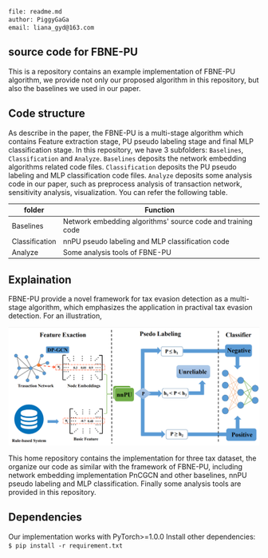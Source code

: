 ```
file: readme.md
author: PiggyGaGa
email: liana_gyd@163.com
```

## source code for FBNE-PU
This is a repository contains an example implementation of FBNE-PU algorithm, we provide not only our proposed algorithm in this repository, but also the baselines we used in our paper.

## Code structure
As describe in the paper, the FBNE-PU is a multi-stage algorithm which contains Feature extraction stage, PU pseudo labeling stage and final MLP classification stage. In this repository, we have 3 subfolders: `Baselines`, `Classification` and `Analyze`. `Baselines` deposits the network embedding algorithms related code files. `Classification` deposits the PU pseudo labeling and MLP classification code files. `Analyze` deposits some analysis code in our paper, such as  preprocess analysis of transaction network, sensitivity analysis, visualization. You can refer the following table.

| folder         | Function                                                  |
|----------------|-----------------------------------------------------------|
| Baselines      | Network embedding algorithms' source code and training code |
| Classification | nnPU pseudo labeling and MLP classification code            |
| Analyze        | Some analysis tools of FBNE-PU                                  |

## Explaination

FBNE-PU provide a novel framework for tax evasion detection as a multi-stage algorithm, which emphasizes the application in practival tax evasion detection. For an illustration,

![Framework](./Figure/framework.PNG)

This home repository contains the implementation for three tax dataset, the organize our code as similar with the framework of FBNE-PU, including network embedding implementation PnCGCN and other baselines, nnPU pseudo labeling and MLP classification. Finally some analysis tools are provided in this repository.


## Dependencies

Our implementation works with PyTorch>=1.0.0 Install other dependencies: `$ pip install -r requirement.txt`

